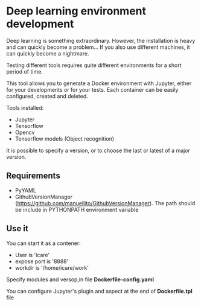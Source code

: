 # Deep learning environment development

Deep learning is something extraordinary.
However, the installation is heavy and can quickly become a problem... If you also use different machines, it can quickly become a nightmare.

Testing different tools requires quite different environments for a short period of time.

This tool allows you to generate a Docker environment with Jupyter, either for your developments or for your tests.
Each container can be easily configured, created and deleted.

Tools installed:
 - Jupyter
 - Tensorflow
 - Opencv
 - Tensorflow models (Object recognition)

It is possible to specify a version, or to choose the last or latest of a major version.

## Requirements

  - PyYAML
  - GithubVersionManager (https://github.com/manuellito/GithubVersionManager). The path should be include in PYTHONPATH environment variable

## Use it
You can start it as a contener:
  - User is 'icare'
  - expose port is '8888'
  - workdir is '/home/icare/work'

Specify modules and versop,in file __Dockerfile-config.yaml__

You can configure Jupyter's plugin and aspect at the end of __Dockerfile.tpl__ file
